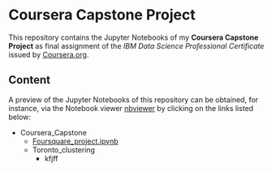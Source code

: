 # Coursera Capstone Project
This repository contains the Jupyter Notebooks of my **Coursera Capstone Project** as final assignment of the _IBM Data Science Professional Certificate_ issued by [Coursera.org](https://www.coursera.org).

## Content
A preview of the Jupyter Notebooks of this repository can be obtained, for instance, via the Notebook viewer [nbviewer](https://nbviewer.jupyter.org) by clicking on the links listed below:
- Coursera_Capstone
  - [Foursquare_project.ipynb](https://nbviewer.jupyter.org/github/angelodm/Coursera_Capstone/blob/master/Foursquare_project.ipynb)
  - Toronto_clustering
    - kfjff
